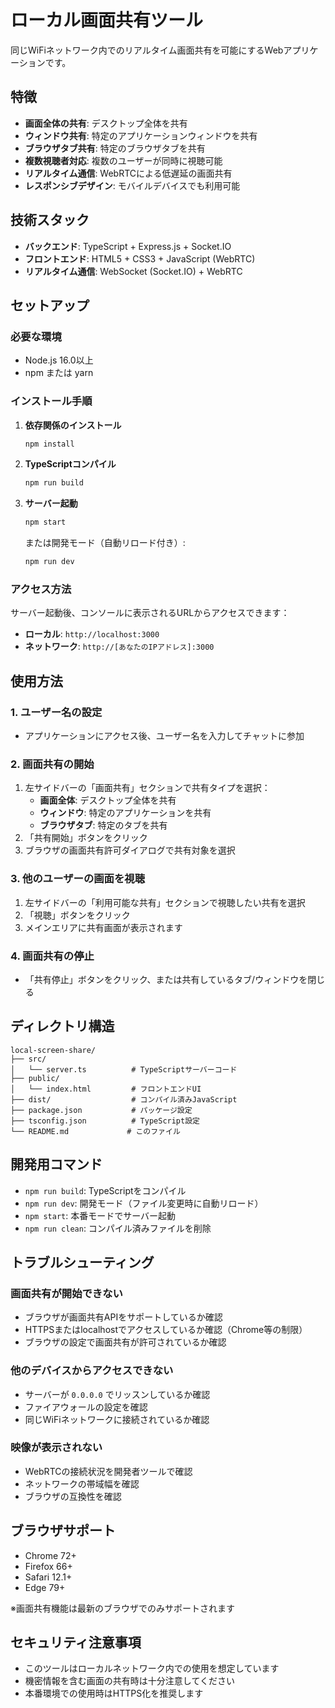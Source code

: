 # ローカル画面共有ツール

同じWiFiネットワーク内でのリアルタイム画面共有を可能にするWebアプリケーションです。

## 特徴

- **画面全体の共有**: デスクトップ全体を共有
- **ウィンドウ共有**: 特定のアプリケーションウィンドウを共有
- **ブラウザタブ共有**: 特定のブラウザタブを共有
- **複数視聴者対応**: 複数のユーザーが同時に視聴可能
- **リアルタイム通信**: WebRTCによる低遅延の画面共有
- **レスポンシブデザイン**: モバイルデバイスでも利用可能

## 技術スタック

- **バックエンド**: TypeScript + Express.js + Socket.IO
- **フロントエンド**: HTML5 + CSS3 + JavaScript (WebRTC)
- **リアルタイム通信**: WebSocket (Socket.IO) + WebRTC

## セットアップ

### 必要な環境

- Node.js 16.0以上
- npm または yarn

### インストール手順

1. **依存関係のインストール**
   ```bash
   npm install
   ```

2. **TypeScriptコンパイル**
   ```bash
   npm run build
   ```

3. **サーバー起動**
   ```bash
   npm start
   ```

   または開発モード（自動リロード付き）:
   ```bash
   npm run dev
   ```

### アクセス方法

サーバー起動後、コンソールに表示されるURLからアクセスできます：

- **ローカル**: `http://localhost:3000`
- **ネットワーク**: `http://[あなたのIPアドレス]:3000`

## 使用方法

### 1. ユーザー名の設定
- アプリケーションにアクセス後、ユーザー名を入力してチャットに参加

### 2. 画面共有の開始
1. 左サイドバーの「画面共有」セクションで共有タイプを選択：
   - **画面全体**: デスクトップ全体を共有
   - **ウィンドウ**: 特定のアプリケーションを共有
   - **ブラウザタブ**: 特定のタブを共有
2. 「共有開始」ボタンをクリック
3. ブラウザの画面共有許可ダイアログで共有対象を選択

### 3. 他のユーザーの画面を視聴
1. 左サイドバーの「利用可能な共有」セクションで視聴したい共有を選択
2. 「視聴」ボタンをクリック
3. メインエリアに共有画面が表示されます

### 4. 画面共有の停止
- 「共有停止」ボタンをクリック、または共有しているタブ/ウィンドウを閉じる

## ディレクトリ構造

```
local-screen-share/
├── src/
│   └── server.ts          # TypeScriptサーバーコード
├── public/
│   └── index.html         # フロントエンドUI
├── dist/                  # コンパイル済みJavaScript
├── package.json           # パッケージ設定
├── tsconfig.json          # TypeScript設定
└── README.md             # このファイル
```

## 開発用コマンド

- `npm run build`: TypeScriptをコンパイル
- `npm run dev`: 開発モード（ファイル変更時に自動リロード）
- `npm start`: 本番モードでサーバー起動
- `npm run clean`: コンパイル済みファイルを削除

## トラブルシューティング

### 画面共有が開始できない
- ブラウザが画面共有APIをサポートしているか確認
- HTTPSまたはlocalhostでアクセスしているか確認（Chrome等の制限）
- ブラウザの設定で画面共有が許可されているか確認

### 他のデバイスからアクセスできない
- サーバーが `0.0.0.0` でリッスンしているか確認
- ファイアウォールの設定を確認
- 同じWiFiネットワークに接続されているか確認

### 映像が表示されない
- WebRTCの接続状況を開発者ツールで確認
- ネットワークの帯域幅を確認
- ブラウザの互換性を確認

## ブラウザサポート

- Chrome 72+
- Firefox 66+
- Safari 12.1+
- Edge 79+

※画面共有機能は最新のブラウザでのみサポートされます

## セキュリティ注意事項

- このツールはローカルネットワーク内での使用を想定しています
- 機密情報を含む画面の共有時は十分注意してください
- 本番環境での使用時はHTTPS化を推奨します
